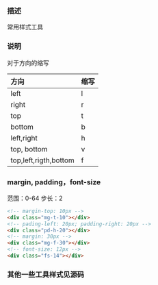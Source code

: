### 描述
常用样式工具

### 说明
对于方向的缩写

| 方向 | 缩写 |
| :---- | :---- |
| left | l |
| right | r |
| top | t |
| bottom | b |
| left,right | h |
| top, bottom | v |
| top,left,rigth,bottom | f |


### margin, padding，font-size
范围：0-64
步长：2

```html
<!-- margin-top: 10px -->
<div class="mg-t-10"></div>
<!-- pading-left: 20px; padding-right: 20px -->
<div class="pd-h-20"></div>
<!-- margin: 30px -->
<div class="mg-f-30"></div>
<!-- font-size: 12px -->
<div class="fs-14"></div>
```

### 其他一些工具样式见源码
